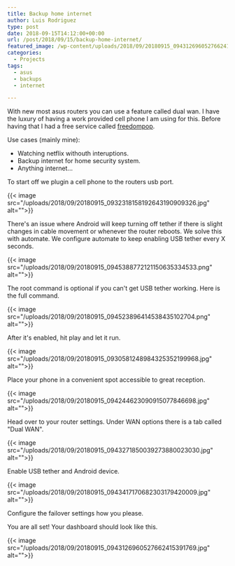 ```yaml
---
title: Backup home internet
author: Luis Rodriguez
type: post
date: 2018-09-15T14:12:00+00:00
url: /post/2018/09/15/backup-home-internet/
featured_image: /wp-content/uploads/2018/09/20180915_0943126960527662415391769.jpg
categories:
  - Projects
tags:
  - asus
  - backups
  - internet

---
```

With new most asus routers you can use a feature called dual wan. I have the luxury of having a work provided cell phone I am using for this. Before having that I had a free service called [freedompop][1].

Use cases (mainly mine):

  * Watching netflix withouth interuptions.
  * Backup internet for home security system.
  * Anything internet...

To start off we plugin a cell phone to the routers usb port.

{{< image src="/uploads/2018/09/20180915_0932318158192643190909326.jpg" alt="">}}

<!--more-->There's an issue where Android will keep turning off tether if there is slight changes in cable movement or whenever the router reboots. We solve this with automate. We configure automate to keep enabling USB tether every X seconds.

{{< image src="/uploads/2018/09/20180915_0945388772121150635334533.png" alt="">}}

The root command is optional if you can't get USB tether working. Here is the full command.

{{< image src="/uploads/2018/09/20180915_094523896414538435102704.png" alt="">}}

After it's enabled, hit play and let it run.

{{< image src="/uploads/2018/09/20180915_0930581248984325352199968.jpg" alt="">}}

Place your phone in a convenient spot accessible to great reception.

{{< image src="/uploads/2018/09/20180915_094244623090915077846698.jpg" alt="">}}

Head over to your router settings. Under WAN options there is a tab called "Dual WAN".

{{< image src="/uploads/2018/09/20180915_0943271850039273880023030.jpg" alt="">}}

Enable USB tether and Android device.

{{< image src="/uploads/2018/09/20180915_0943417170682303179420009.jpg" alt="">}}

Configure the failover settings how you please.

You are all set! Your dashboard should look like this.

{{< image src="/uploads/2018/09/20180915_0943126960527662415391769.jpg" alt="">}}

 [1]: https://www.freedompop.com/phone
